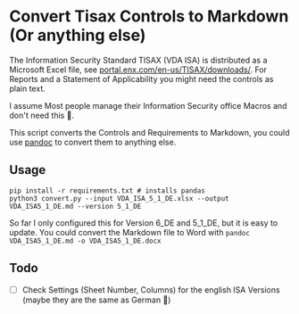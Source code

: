 <!-- ltex: language=en -->
# Convert Tisax Controls to Markdown (Or anything else)

The Information Security Standard TISAX (VDA ISA) is distributed as a Microsoft Excel file,
see [portal.enx.com/en-us/TISAX/downloads/](https://portal.enx.com/en-us/TISAX/downloads/).
For Reports and a Statement of Applicability you might need the controls as plain text.

I assume Most people manage their Information Security office Macros and don't need this 🤯.

This script converts the Controls and Requirements to Markdown, you could use [pandoc](https://www.pandoc.org/) to convert them to anything else.

## Usage

```
pip install -r requirements.txt # installs pandas
python3 convert.py --input VDA_ISA_5_1_DE.xlsx --output VDA_ISA5_1_DE.md --version 5_1_DE
```
So far I only configured this for Version 6_DE and 5_1_DE, but it is easy to update.
You could convert the Markdown file to Word with `pandoc VDA_ISA5_1_DE.md -o VDA_ISA5_1_DE.docx`

## Todo

- [ ] Check Settings (Sheet Number, Columns) for the english ISA Versions (maybe they are the same as German 💁)
